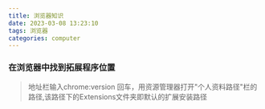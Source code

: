 ```yaml
---
title: 浏览器知识
date: 2023-03-08 13:23:10
tags: 浏览器
categories: computer
---
```




### 在浏览器中找到拓展程序位置

> 地址栏输入chrome:version 回车，用资源管理器打开"个人资料路径"栏的路径,该路径下的Extensions文件夹即默认的扩展安装路径